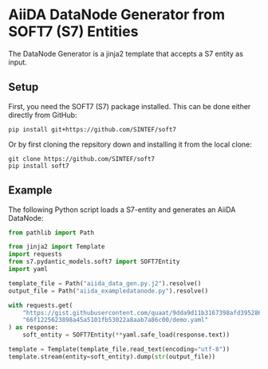 # AiiDA DataNode Generator from SOFT7 (S7) Entities

The DataNode Generator is a jinja2 template that accepts a S7 entity as input.

## Setup

First, you need the SOFT7 (S7) package installed.
This can be done either directly from GitHub:

```shell
pip install git+https://github.com/SINTEF/soft7
```

Or by first cloning the repsitory down and installing it from the local clone:

```shell
git clone https://github.com/SINTEF/soft7
pip install soft7
```

## Example

The following Python script loads a S7-entity and generates an AiiDA DataNode:

```python
from pathlib import Path

from jinja2 import Template
import requests
from s7.pydantic_models.soft7 import SOFT7Entity
import yaml

template_file = Path("aiida_data_gen.py.j2").resolve()
output_file = Path("aiida_exampledatanode.py").resolve()

with requests.get(
    "https://gist.githubusercontent.com/quaat/9dda9d11b3167398afd3952863f737cc/raw/"
    "66f1225623898a45a5101fb53022a8aab7a86c00/demo.yaml"
) as response:
    soft_entity = SOFT7Entity(**yaml.safe_load(response.text))

template = Template(template_file.read_text(encoding="utf-8"))
template.stream(entity=soft_entity).dump(str(output_file))
```
